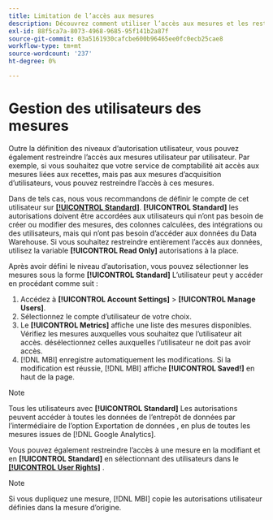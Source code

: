 ```yaml
---
title: Limitation de l’accès aux mesures
description: Découvrez comment utiliser l’accès aux mesures et les restrictions.
exl-id: 88f5ca7a-8073-4968-9685-95f141b2a87f
source-git-commit: 03a5161930cafcbe600b96465ee0fc0ecb25cae8
workflow-type: tm+mt
source-wordcount: '237'
ht-degree: 0%

---
```


# Gestion des utilisateurs des mesures

Outre la définition des niveaux d’autorisation utilisateur, vous pouvez également restreindre l’accès aux mesures utilisateur par utilisateur. Par exemple, si vous souhaitez que votre service de comptabilité ait accès aux mesures liées aux recettes, mais pas aux mesures d’acquisition d’utilisateurs, vous pouvez restreindre l’accès à ces mesures.

Dans de tels cas, nous vous recommandons de définir le compte de cet utilisateur sur **[[!UICONTROL Standard]](../../administrator/user-management/user-management.md)**. **[!UICONTROL Standard]** les autorisations doivent être accordées aux utilisateurs qui n’ont pas besoin de créer ou modifier des mesures, des colonnes calculées, des intégrations ou des utilisateurs, mais qui n’ont pas besoin d’accéder aux données du Data Warehouse. Si vous souhaitez restreindre entièrement l’accès aux données, utilisez la variable **[!UICONTROL Read Only]** autorisations à la place.

Après avoir défini le niveau d’autorisation, vous pouvez sélectionner les mesures sous la forme **[!UICONTROL Standard]** L’utilisateur peut y accéder en procédant comme suit :

1. Accédez à **[!UICONTROL Account Settings]** > **[!UICONTROL Manage Users]**.
1. Sélectionnez le compte d’utilisateur de votre choix.
1. Le **[!UICONTROL Metrics]** affiche une liste des mesures disponibles. Vérifiez les mesures auxquelles vous souhaitez que l’utilisateur ait accès. désélectionnez celles auxquelles l’utilisateur ne doit pas avoir accès.
1. [!DNL MBI] enregistre automatiquement les modifications. Si la modification est réussie, [!DNL MBI] affiche **[!UICONTROL Saved!]** en haut de la page.

>[!NOTE]
>
>Tous les utilisateurs avec **[!UICONTROL Standard]** Les autorisations peuvent accéder à toutes les données de l’entrepôt de données par l’intermédiaire de l’option Exportation de données , en plus de toutes les mesures issues de [!DNL Google Analytics].

Vous pouvez également restreindre l’accès à une mesure en la modifiant et en **[!UICONTROL Standard]** en sélectionnant des utilisateurs dans le **[[!UICONTROL User Rights]](../../data-user/reports/ess-manage-data-metrics.md)** .

>[!NOTE]
>
>Si vous dupliquez une mesure, [!DNL MBI] copie les autorisations utilisateur définies dans la mesure d’origine.
